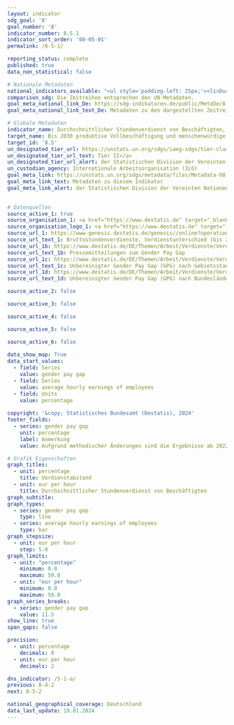 ```yaml
---
layout: indicator    
sdg_goal: '8'    
goal_number: '8'    
indicator_number: 8.5.1    
indicator_sort_order: '08-05-01'    
permalink: /8-5-1/    

reporting_status: complete    
published: true    
data_non_statistical: false    

# Nationale Metadaten    
national_indicators_available: "<ul style='padding-left: 25px;'><li>Durchschnittlicher Stundenverdienst Beschäftigter</li> <li> Verdienstabstand</li></ul>"    
comparison_sdg: Die Zeitreihen entsprechen den UN-Metadaten.    
goal_meta_national_link_De: https://sdg-indikatoren.de/public/MetaDe/8.5.1.pdf
goal_meta_national_link_text_De: Metadaten zu den dargestellten Zeitreihen    

# Globale Metadaten    
indicator_name: Durchschnittlicher Stundenverdienst von Beschäftigten, nach Geschlecht, Alter, Beruf und Menschen mit Behinderungen    
target_name: Bis 2030 produktive Vollbeschäftigung und menschenwürdige Arbeit für alle Frauen und Männer, einschließlich junger Menschen und Menschen mit Behinderungen, sowie gleiches Entgelt für gleichwertige Arbeit erreichen    
target_id: '8.5'    
un_designated_tier_url: https://unstats.un.org/sdgs/iaeg-sdgs/tier-classification/'    
un_designated_tier_url_text: Tier II</a>    
un_designated_tier_url_alert: der Statistischen Division der Vereinten Nationen    
un_custodian_agency: Internationale Arbeitsorganisation (ILO)    
goal_meta_link: https://unstats.un.org/sdgs/metadata/files/Metadata-08-05-01.pdf    
goal_meta_link_text: Metadaten zu diesem Indikator    
goal_meta_link_alert: der Statistischen Division der Vereinten Nationen    
    

# Datenquellen
source_active_1: true
source_organisation_1: <a href="https://www.destatis.de" target="_blank"> Statistisches Bundesamt (Destatis) </a>
source_organisation_logo_1: <a href="https://www.destatis.de" target="_blank"><img src="https://sdg-indikatoren.de/public/OrgImgDe/destatis.png" alt="Logo destatis" style="height:60px; width:148px"/></a>
source_url_1: https://www-genesis.destatis.de/genesis//online?operation=table&code=62111-0004&bypass=true&language=de
source_url_text_1: Bruttostundenverdienste, Verdienstunterschied (bis 2018) – GENESIS online 62111-0004
source_url_1b: https://www.destatis.de/DE/Themen/Arbeit/Verdienste/Verdienste-GenderPayGap/_inhalt.html#sprg633286
source_url_text_1b: Pressemitteilungen zum Gender Pay Gap
source_url_1c: https://www.destatis.de/DE/Themen/Arbeit/Verdienste/Verdienste-GenderPayGap/Tabellen/ugpg-01-gebietsstand.html
source_url_text_1c: Unbereinigter Gender Pay Gap (GPG) nach Gebietsstand
source_url_1d: https://www.destatis.de/DE/Themen/Arbeit/Verdienste/Verdienste-GenderPayGap/Tabellen/ugpg-02-bundeslaender-ab-2014.html
source_url_text_1d: Unbereinigter Gender Pay Gap (GPG) nach Bundesländern

source_active_2: false

source_active_3: false

source_active_4: false

source_active_5: false

source_active_6: false
    
data_show_map: True    
data_start_values: 
  - field: Series
    value: gender pay gap
  - field: Series
    value: average hourly earnings of employees
  - field: Units
    value: percentage    
    
copyright: '&copy; Statistisches Bundesamt (Destatis), 2024'    
footer_fields:
  - series: gender pay gap
    unit: percentage
    label: Anmerkung
    value: Aufgrund methodischer Änderungen sind die Ergebnisse ab 2022 nur eingeschränkt mit den Vorjahren vergleichbar.    

# Grafik Eigenschaften    
graph_titles:
  - unit: percentage
    title: Verdienstabstand
  - unit: eur per hour
    title: Durchschnittlicher Stundenverdienst von Beschäftigten
graph_subtitle:     
graph_types: 
  - series: gender pay gap
    type: line
  - series: average hourly earnings of employees
    type: bar
graph_stepsize: 
  - unit: eur per hour
    step: 5.0    
graph_limits:
  - unit: "percentage"
    minimum: 0.0
    maximum: 50.0
  - unit: "eur per hour"
    minimum: 0.0
    maximum: 50.0
graph_series_breaks:
  - series: gender pay gap
    value: 11.5
show_line: true
span_gaps: false

precision:
  - unit: percentage
    decimals: 0
  - unit: eur per hour
    decimals: 2    

dns_indicator: /5-1-a/
previous: 8-4-2    
next: 8-5-2    

national_geographical_coverage: Deutschland    
data_last_update: 19.01.2024    
---
```


<span></span>